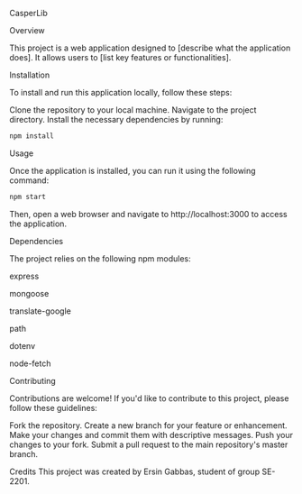 CasperLib

Overview

This project is a web application designed to [describe what the application does]. It allows users to [list key features or functionalities].

Installation

To install and run this application locally, follow these steps:

Clone the repository to your local machine.
Navigate to the project directory.
Install the necessary dependencies by running:
```bash
npm install
```

Usage

Once the application is installed, you can run it using the following command:

```bash
npm start
```
Then, open a web browser and navigate to http://localhost:3000 to access the application.

Dependencies

The project relies on the following npm modules:

express

mongoose

translate-google

path

dotenv

node-fetch

Contributing

Contributions are welcome! If you'd like to contribute to this project, please follow these guidelines:

Fork the repository.
Create a new branch for your feature or enhancement.
Make your changes and commit them with descriptive messages.
Push your changes to your fork.
Submit a pull request to the main repository's master branch.

Credits
This project was created by Ersin Gabbas, student of group SE-2201.
